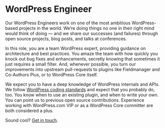 # WordPress Engineer

Our WordPress Engineers work on one of the most ambitious WordPress-based projects in the world. We’re doing things no one in their right mind would think of doing — and we share our successes (and failures) through open source projects, blog posts, and talks at conferences.

In this role, you are a team WordPress expert, providing guidance on architecture and best practices. You amaze the team with how quickly you knock out bug fixes and enhancements, secretly knowing that sometimes it just requires a small filter. And, whenever possible, you turn our improvements into upstream pull-requests to plugins like Fieldmanager and Co-Authors Plus, or to WordPress Core itself.

We expect you to have a deep knowledge of WordPress internals and APIs.  We follow [WordPress coding standards](wordpress-development/coding-standards.md) and expect that you probably do, too. You know when to use an existing plugin, and when to write your own. You can point us to previous open source contributions. Experience working with WordPress.com VIP or as a WordPress Core committer are both considered a plus.

Sound cool? [Get in touch](mailto:tech-jobs@fusion.net).
